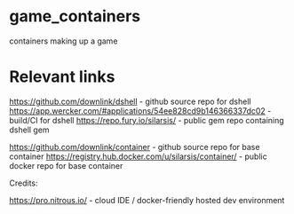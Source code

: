 # game_containers
containers making up a game

# Relevant links

https://github.com/downlink/dshell - github source repo for dshell
https://app.wercker.com/#applications/54ee828cd9b146366337dc02 - build/CI for dshell
https://repo.fury.io/silarsis/ - public gem repo containing dshell gem

https://github.com/downlink/container - github source repo for base container
https://registry.hub.docker.com/u/silarsis/container/ - public docker repo for base container

Credits:

https://pro.nitrous.io/ - cloud IDE / docker-friendly hosted dev environment